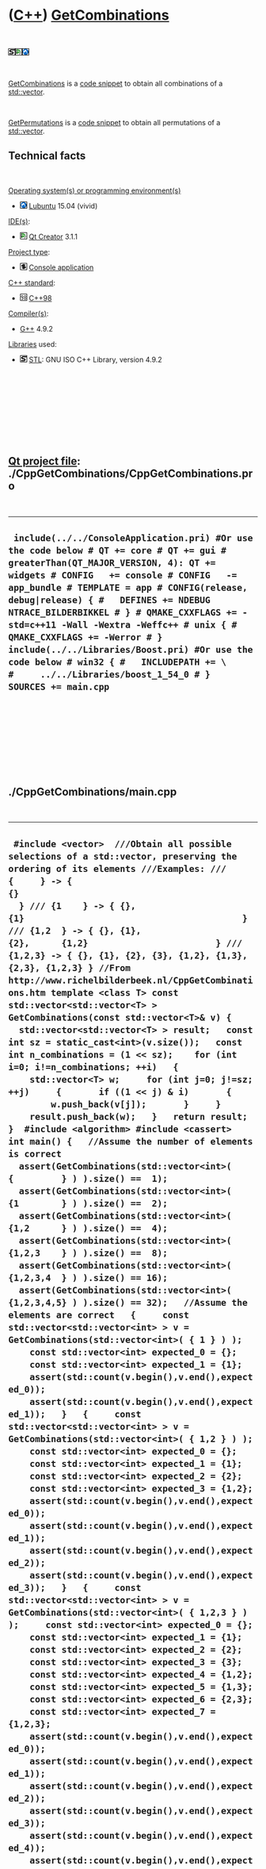 



 

 

 

 

 

([C++](Cpp.htm)) [GetCombinations](CppGetCombinations.htm)
==========================================================

 

![STL](PicStl.png)![Qt
Creator](PicQtCreator.png)![Lubuntu](PicLubuntu.png)

 

[GetCombinations](CppGetCombinations.htm) is a [code
snippet](CppCodeSnippets.htm) to obtain all combinations of a
[std::vector](CppVector.htm).

 

[GetPermutations](CppGetPermutations.htm) is a [code
snippet](CppCodeSnippets.htm) to obtain all permutations of a
[std::vector](CppVector.htm).

Technical facts
---------------

 

[Operating system(s) or programming environment(s)](CppOs.htm)

-   ![Lubuntu](PicLubuntu.png) [Lubuntu](CppLubuntu.htm) 15.04 (vivid)

[IDE(s)](CppIde.htm):

-   ![Qt Creator](PicQtCreator.png) [Qt Creator](CppQtCreator.htm) 3.1.1

[Project type](CppQtProjectType.htm):

-   ![console](PicConsole.png) [Console
    application](CppConsoleApplication.htm)

[C++ standard](CppStandard.htm):

-   ![C++98](PicCpp98.png) [C++98](Cpp98.htm)

[Compiler(s)](CppCompiler.htm):

-   [G++](CppGpp.htm) 4.9.2

[Libraries](CppLibrary.htm) used:

-   ![STL](PicStl.png) [STL](CppStl.htm): GNU ISO C++ Library, version
    4.9.2

 

 

 

 

 

[Qt project file](CppQtProjectFile.htm): ./CppGetCombinations/CppGetCombinations.pro
------------------------------------------------------------------------------------

 

  ----------------------------------------------------------------------------------------------------------------------------------------------------------------------------------------------------------------------------------------------------------------------------------------------------------------------------------------------------------------------------------------------------------------------------------------------------------------------------------------------------------------------------------------------------
  ` include(../../ConsoleApplication.pri) #Or use the code below # QT += core # QT += gui # greaterThan(QT_MAJOR_VERSION, 4): QT += widgets # CONFIG   += console # CONFIG   -= app_bundle # TEMPLATE = app # CONFIG(release, debug|release) { #   DEFINES += NDEBUG NTRACE_BILDERBIKKEL # } # QMAKE_CXXFLAGS += -std=c++11 -Wall -Wextra -Weffc++ # unix { #   QMAKE_CXXFLAGS += -Werror # }  include(../../Libraries/Boost.pri) #Or use the code below # win32 { #   INCLUDEPATH += \ #     ../../Libraries/boost_1_54_0 # }  SOURCES += main.cpp`
  ----------------------------------------------------------------------------------------------------------------------------------------------------------------------------------------------------------------------------------------------------------------------------------------------------------------------------------------------------------------------------------------------------------------------------------------------------------------------------------------------------------------------------------------------------

 

 

 

 

 

./CppGetCombinations/main.cpp
-----------------------------

 

  ----------------------------------------------------------------------------------------------------------------------------------------------------------------------------------------------------------------------------------------------------------------------------------------------------------------------------------------------------------------------------------------------------------------------------------------------------------------------------------------------------------------------------------------------------------------------------------------------------------------------------------------------------------------------------------------------------------------------------------------------------------------------------------------------------------------------------------------------------------------------------------------------------------------------------------------------------------------------------------------------------------------------------------------------------------------------------------------------------------------------------------------------------------------------------------------------------------------------------------------------------------------------------------------------------------------------------------------------------------------------------------------------------------------------------------------------------------------------------------------------------------------------------------------------------------------------------------------------------------------------------------------------------------------------------------------------------------------------------------------------------------------------------------------------------------------------------------------------------------------------------------------------------------------------------------------------------------------------------------------------------------------------------------------------------------------------------------------------------------------------------------------------------------------------------------------------------------------------------------------------------------------------------------------------------------------------------------------------------------------------------------------------------------------------------------------------------------------------------------------------------------------------------------------------------------------------------------------------------------------------------------------------------------------------------------------------------------------------------------------------------------------------------------------------------------------------------------------------------------------------------------------------------------------------------------------------------------------------------------------------------------------------------------------------------------------------------------------------------------------------------------------------------------------------------------------------------------------------------------------------------------------------------------------------------------------------------------------------------------------------------------------------------------------------------------------------------------------------------------------------------------------------------------------------------------------------------------------------------------------------------------------------------------------------------------------------------------------------------------------------------------------------------------------------------------------------------------------------------------------------------------------------------------------------------------------------------------------------------------------------------------------------------------------------------------------------------------------------------------------------------------------------------------------------------------------------------------------------------------------------------------------------------------------------------------------------------------------------------------------------------------------------------------------------------------------------------------------------------------------------------------------------------------------------------------------------------------------------------------------------------------------------------------------------------------------------------------------------------------------------------------------------------------------------------------------------------------------------------------------------------------------------------------------------------------------------------------------------------------------------------------------------------------------------------------------------------------------------------------------
  ` #include <vector>  ///Obtain all possible selections of a std::vector, preserving the ordering of its elements ///Examples: /// {     } -> { {}                                              } /// {1    } -> { {}, {1}                                         } /// {1,2  } -> { {}, {1}, {2},      {1,2}                        } /// {1,2,3} -> { {}, {1}, {2}, {3}, {1,2}, {1,3}, {2,3}, {1,2,3} } //From http://www.richelbilderbeek.nl/CppGetCombinations.htm template <class T> const std::vector<std::vector<T> > GetCombinations(const std::vector<T>& v) {   std::vector<std::vector<T> > result;   const int sz = static_cast<int>(v.size());   const int n_combinations = (1 << sz);    for (int i=0; i!=n_combinations; ++i)   {     std::vector<T> w;     for (int j=0; j!=sz; ++j)     {       if ((1 << j) & i)       {         w.push_back(v[j]);       }     }     result.push_back(w);   }   return result; }  #include <algorithm> #include <cassert>  int main() {   //Assume the number of elements is correct   assert(GetCombinations(std::vector<int>( {         } ) ).size() ==  1);   assert(GetCombinations(std::vector<int>( {1        } ) ).size() ==  2);   assert(GetCombinations(std::vector<int>( {1,2      } ) ).size() ==  4);   assert(GetCombinations(std::vector<int>( {1,2,3    } ) ).size() ==  8);   assert(GetCombinations(std::vector<int>( {1,2,3,4  } ) ).size() == 16);   assert(GetCombinations(std::vector<int>( {1,2,3,4,5} ) ).size() == 32);   //Assume the elements are correct   {     const std::vector<std::vector<int> > v = GetCombinations(std::vector<int>( { 1 } ) );     const std::vector<int> expected_0 = {};     const std::vector<int> expected_1 = {1};     assert(std::count(v.begin(),v.end(),expected_0));     assert(std::count(v.begin(),v.end(),expected_1));   }   {     const std::vector<std::vector<int> > v = GetCombinations(std::vector<int>( { 1,2 } ) );     const std::vector<int> expected_0 = {};     const std::vector<int> expected_1 = {1};     const std::vector<int> expected_2 = {2};     const std::vector<int> expected_3 = {1,2};     assert(std::count(v.begin(),v.end(),expected_0));     assert(std::count(v.begin(),v.end(),expected_1));     assert(std::count(v.begin(),v.end(),expected_2));     assert(std::count(v.begin(),v.end(),expected_3));   }   {     const std::vector<std::vector<int> > v = GetCombinations(std::vector<int>( { 1,2,3 } ) );     const std::vector<int> expected_0 = {};     const std::vector<int> expected_1 = {1};     const std::vector<int> expected_2 = {2};     const std::vector<int> expected_3 = {3};     const std::vector<int> expected_4 = {1,2};     const std::vector<int> expected_5 = {1,3};     const std::vector<int> expected_6 = {2,3};     const std::vector<int> expected_7 = {1,2,3};     assert(std::count(v.begin(),v.end(),expected_0));     assert(std::count(v.begin(),v.end(),expected_1));     assert(std::count(v.begin(),v.end(),expected_2));     assert(std::count(v.begin(),v.end(),expected_3));     assert(std::count(v.begin(),v.end(),expected_4));     assert(std::count(v.begin(),v.end(),expected_5));     assert(std::count(v.begin(),v.end(),expected_6));     assert(std::count(v.begin(),v.end(),expected_7));   }   {     const std::vector<std::vector<int> > v = GetCombinations(std::vector<int>( { 1,2,3,4 } ) );     const std::vector<int> expected_0 = {};     const std::vector<int> expected_1 = {1};     const std::vector<int> expected_2 = {2};     const std::vector<int> expected_3 = {3};     const std::vector<int> expected_4 = {4};     const std::vector<int> expected_5 = {1,2};     const std::vector<int> expected_6 = {1,3};     const std::vector<int> expected_7 = {1,4};     const std::vector<int> expected_8 = {2,3};     const std::vector<int> expected_9 = {2,4};     const std::vector<int> expected_10 = {3,4};     const std::vector<int> expected_11 = {1,2,3};     const std::vector<int> expected_12 = {1,2,4};     const std::vector<int> expected_13 = {1,3,4};     const std::vector<int> expected_14 = {2,3,4};     const std::vector<int> expected_15 = {1,2,3,4};     assert(std::count(v.begin(),v.end(),expected_0));     assert(std::count(v.begin(),v.end(),expected_1));     assert(std::count(v.begin(),v.end(),expected_2));     assert(std::count(v.begin(),v.end(),expected_3));     assert(std::count(v.begin(),v.end(),expected_4));     assert(std::count(v.begin(),v.end(),expected_5));     assert(std::count(v.begin(),v.end(),expected_6));     assert(std::count(v.begin(),v.end(),expected_7));     assert(std::count(v.begin(),v.end(),expected_8));     assert(std::count(v.begin(),v.end(),expected_9));     assert(std::count(v.begin(),v.end(),expected_10));     assert(std::count(v.begin(),v.end(),expected_11));     assert(std::count(v.begin(),v.end(),expected_12));     assert(std::count(v.begin(),v.end(),expected_13));     assert(std::count(v.begin(),v.end(),expected_14));     assert(std::count(v.begin(),v.end(),expected_15));   } }`
  ----------------------------------------------------------------------------------------------------------------------------------------------------------------------------------------------------------------------------------------------------------------------------------------------------------------------------------------------------------------------------------------------------------------------------------------------------------------------------------------------------------------------------------------------------------------------------------------------------------------------------------------------------------------------------------------------------------------------------------------------------------------------------------------------------------------------------------------------------------------------------------------------------------------------------------------------------------------------------------------------------------------------------------------------------------------------------------------------------------------------------------------------------------------------------------------------------------------------------------------------------------------------------------------------------------------------------------------------------------------------------------------------------------------------------------------------------------------------------------------------------------------------------------------------------------------------------------------------------------------------------------------------------------------------------------------------------------------------------------------------------------------------------------------------------------------------------------------------------------------------------------------------------------------------------------------------------------------------------------------------------------------------------------------------------------------------------------------------------------------------------------------------------------------------------------------------------------------------------------------------------------------------------------------------------------------------------------------------------------------------------------------------------------------------------------------------------------------------------------------------------------------------------------------------------------------------------------------------------------------------------------------------------------------------------------------------------------------------------------------------------------------------------------------------------------------------------------------------------------------------------------------------------------------------------------------------------------------------------------------------------------------------------------------------------------------------------------------------------------------------------------------------------------------------------------------------------------------------------------------------------------------------------------------------------------------------------------------------------------------------------------------------------------------------------------------------------------------------------------------------------------------------------------------------------------------------------------------------------------------------------------------------------------------------------------------------------------------------------------------------------------------------------------------------------------------------------------------------------------------------------------------------------------------------------------------------------------------------------------------------------------------------------------------------------------------------------------------------------------------------------------------------------------------------------------------------------------------------------------------------------------------------------------------------------------------------------------------------------------------------------------------------------------------------------------------------------------------------------------------------------------------------------------------------------------------------------------------------------------------------------------------------------------------------------------------------------------------------------------------------------------------------------------------------------------------------------------------------------------------------------------------------------------------------------------------------------------------------------------------------------------------------------------------------------------------------------------------------------------------

 

 

 

 

 





 

[![Valid XHTML 1.0 Strict](valid-xhtml10.png){width="88"
height="31"}](http://validator.w3.org/check?uri=referer)

This page has been created by the [tool](Tools.htm)
[CodeToHtml](ToolCodeToHtml.htm)
